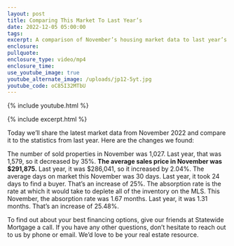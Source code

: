 ```yaml
---
layout: post
title: Comparing This Market To Last Year’s
date: 2022-12-05 05:00:00
tags:
excerpt: A comparison of November’s housing market data to last year’s.
enclosure:
pullquote:
enclosure_type: video/mp4
enclosure_time:
use_youtube_image: true
youtube_alternate_image: /uploads/jp12-5yt.jpg
youtube_code: oC85I32MTbU
---
```

{% include youtube.html %}

{% include excerpt.html %}

Today we’ll share the latest market data from November 2022 and compare it to the statistics from last year. Here are the changes we found:

The number of sold properties in November was 1,027. Last year, that was 1,579, so it decreased by 35%. **The average sales price in November was $291,875.** Last year, it was $286,041, so it increased by 2.04%. The average days on market this November was 30 days. Last year, it took 24 days to find a buyer. That’s an increase of 25%. The absorption rate is the rate at which it would take to deplete all of the inventory on the MLS. This November, the absorption rate was 1.67 months. Last year, it was 1.31 months. That’s an increase of 25.48%.

To find out about your best financing options, give our friends at Statewide Mortgage a call. If you have any other questions, don’t hesitate to reach out to us by phone or email. We’d love to be your real estate resource.